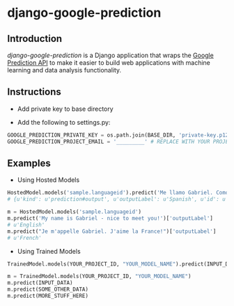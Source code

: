 # django-google-prediction

## Introduction

*django-google-prediction* is a Django application that wraps the [Google Prediction API](https://developers.google.com/prediction/) to make it easier to build web applications with machine learning and data analysis functionality.

## Instructions

- Add private key to base directory

- Add the following to settings.py:

```python
GOOGLE_PREDICTION_PRIVATE_KEY = os.path.join(BASE_DIR, 'private-key.p12') # REPLACE WITH YOUR KEY
GOOGLE_PREDICTION_PROJECT_EMAIL = '_________' # REPLACE WITH YOUR PROJECT EMAIL
```

## Examples

- Using Hosted Models
```python
HostedModel.models('sample.languageid').predict('Me llamo Gabriel. Como te llamas?')
# {u'kind': u'prediction#output', u'outputLabel': u'Spanish', u'id': u'sample.languageid', u'selfLink': u'https://www.googleapis.com/prediction/v1.6/projects/414649711441/hostedmodels/sample.languageid/predict', u'outputMulti': [{u'score': u'0.032187', u'label': u'English'}, {u'score': u'0.512064', u'label': u'Spanish'}, {u'score': u'0.455749', u'label': u'French'}]}

m = HostedModel.models('sample.languageid')
m.predict('My name is Gabriel - nice to meet you!')['outputLabel']
# u'English'
m.predict("Je m'appelle Gabriel. J'aime la France!")['outputLabel']
# u'French'
```

- Using Trained Models
```python
TrainedModel.models(YOUR_PROJECT_ID, "YOUR_MODEL_NAME").predict(INPUT_DATA)

m = TrainedModel.models(YOUR_PROJECT_ID, "YOUR_MODEL_NAME")
m.predict(INPUT_DATA)
m.predict(SOME_OTHER_DATA)
m.predict(MORE_STUFF_HERE)
```